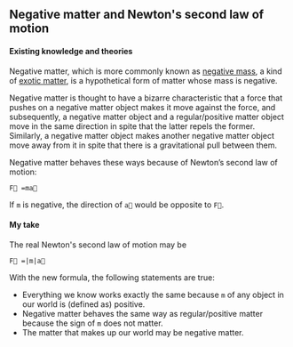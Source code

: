 ## Negative matter and Newton's second law of motion

#### Existing knowledge and theories

Negative matter, which is more commonly known as [negative mass](https://en.wikipedia.org/wiki/Negative_mass), a kind of [exotic matter](https://en.wikipedia.org/wiki/Exotic_matter), is a hypothetical form of matter whose mass is negative.

Negative matter is thought to have a bizarre characteristic that a force that pushes on a negative matter object makes it move against the force, and subsequently, a negative matter object and a regular/positive matter object move in the same direction in spite that the latter repels the former. Similarly, a negative matter object makes another negative matter object move away from it in spite that there is a gravitational pull between them.

Negative matter behaves these ways because of Newton’s second law of motion:

```
F⃗ =ma⃗
```

If `m` is negative, the direction of `a⃗` would be opposite to `F⃗`.

#### My take

The real Newton's second law of motion may be

```
F⃗ =|m|a⃗
```

With the new formula, the following statements are true:

- Everything we know works exactly the same because `m` of any object in our world is (defined as) positive.
- Negative matter behaves the same way as regular/positive matter because the sign of `m` does not matter.
- The matter that makes up our world may be negative matter.
